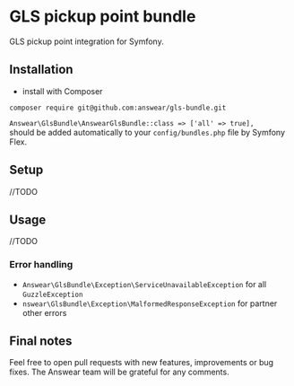 # GLS pickup point bundle

GLS pickup point integration for Symfony.

## Installation

* install with Composer

```
composer require git@github.com:answear/gls-bundle.git
```

`Answear\GlsBundle\AnswearGlsBundle::class => ['all' => true],`  
should be added automatically to your `config/bundles.php` file by Symfony Flex.

## Setup

//TODO

## Usage

//TODO

### Error handling

- `Answear\GlsBundle\Exception\ServiceUnavailableException` for all `GuzzleException`
- `nswear\GlsBundle\Exception\MalformedResponseException` for partner other errors

Final notes
------------

Feel free to open pull requests with new features, improvements or bug fixes. The Answear team will be grateful for any comments.
